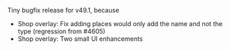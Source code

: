 Tiny bugfix release for v49.1, because

- Shop overlay: Fix adding places would only add the name and not the type (regression from #4605)
- Shop overlay: Two small UI enhancements
